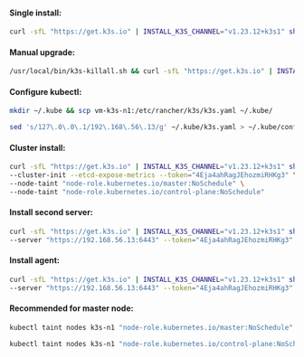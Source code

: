 #### Single install:
```bash
curl -sfL "https://get.k3s.io" | INSTALL_K3S_CHANNEL="v1.23.12+k3s1" sh -
```

#### Manual upgrade:
```bash
/usr/local/bin/k3s-killall.sh && curl -sfL "https://get.k3s.io" | INSTALL_K3S_CHANNEL="latest" sh -
```

#### Configure kubectl:
```bash
mkdir ~/.kube && scp vm-k3s-n1:/etc/rancher/k3s/k3s.yaml ~/.kube/
```
```bash
sed 's/127\.0\.0\.1/192\.168\.56\.13/g' ~/.kube/k3s.yaml > ~/.kube/config
```

#### Cluster install:
```bash
curl -sfL "https://get.k3s.io" | INSTALL_K3S_CHANNEL="v1.23.12+k3s1" sh -s - server \
--cluster-init --etcd-expose-metrics --token="4Eja4ahRagJEhozmiRHKg3" \
--node-taint "node-role.kubernetes.io/master:NoSchedule" \
--node-taint "node-role.kubernetes.io/control-plane:NoSchedule"
```

#### Install second server:
```bash
curl -sfL "https://get.k3s.io" | INSTALL_K3S_CHANNEL="v1.23.12+k3s1" sh -s - server \
--server "https://192.168.56.13:6443" --token="4Eja4ahRagJEhozmiRHKg3"
```

#### Install agent:
```bash
curl -sfL "https://get.k3s.io" | INSTALL_K3S_CHANNEL="v1.23.12+k3s1" sh -s - agent \
--server "https://192.168.56.13:6443" --token="4Eja4ahRagJEhozmiRHKg3" --node-label "node.k3s.io/agent=true"
```

#### Recommended for master node:
```bash
kubectl taint nodes k3s-n1 "node-role.kubernetes.io/master:NoSchedule"
```
```bash
kubectl taint nodes k3s-n1 "node-role.kubernetes.io/control-plane:NoSchedule"
```

